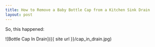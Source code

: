 ```yaml
---
title: How to Remove a Baby Bottle Cap from a Kitchen Sink Drain
layout: post
---
```


So, this happened: 

![Bottle Cap In Drain]({{ site url }}/cap_in_drain.jpg)
